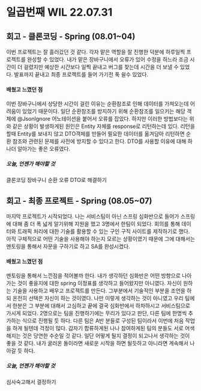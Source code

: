일곱번째 WIL 22.07.31
==============
## 회고 - 클론코딩 - Spring (08.01~04)
이번 프로젝트는 잘 흘러갔던 것 같다. 각자 맡은 역할을 잘 진행한 덕분에 하루일찍 프로젝트를 완성할 수 있었다. 내가 맡은 장바구니에서 오류가 있어
수정을 하느라 조금 시간이 더 걸렸지만 예상한 시간보다 일찍 끝내고 버그를 찾는데 시간을 더 보낼 수 있었다. 발표까지 끝내고 최종 프로젝트를 들어
가기전 푹 쉴수 있었다.
#### 배웠고 느꼈던 점
이번 장바구니에서 상당한 시간이 걸린 이유는 순환참조로 인해 데이터를 가져오는데 어려움이 있었기 때문이다. 일단 순환참조를 방지하기 위해 순환참조를 
일으키는 해당 객체에 @JsonIgnore 어노테이션을 붙어서 오류를 잡았다. 하지만 이러한 방법보다는 위와 같은 상황이 발생하게된 원인은 Entity 자체를 
response로 리턴하는데 있다. 리턴을 할때 Entity를 보내지 않고 DTO객체를 만들어 필요한 데이터를 옮겨담아 리턴하면 순환 참조와 관련된 문제를
사전에 방지할 수 있다고 한다. DTO를 사용할 이유에 대해 하나더 알아가는 좋은 오류였다.
##### 오늘, 언젠가 해야할 것
클론코딩 장바구니 순환 오류 DTO로 해결하기

## 회고 - 최종 프로젝트 - Spring (08.05~07)
마지막 프로젝트가 시작되었다. 나는 서비스팀이 아닌 스프링 심화반으로 들어가 스프링에 대해 좀 더 폭 넓게 알기위해 지원을 했고 3명에서 한팀이 
되었다. 회의를 통해 데이터와 트래픽 처리에 대한 기술를 활용할 수 있는 구인 구직 사이트를 제작하기로 했다. 아직 구체적으로 어떤 기술을 사용해야
하는지 모르는 상황이였기 때문에 그에 대해서는 멘토링을 통해서 자문을 구하기로 하고 SA를 완성시켰다.
#### 배웠고 느꼈던 점
멘토링을 통해서 느낀점을 적어볼까 한다. 내가 생각하던 심화반은 어떤 방향으로 나아가는 것이 좋을지에 대한 spring 이정표를 생각하고 들어왔지만 
아니였다. 자신이 원하는 기술을 사용하고 배우고 프로젝트를 만든다. 그부분에서 기술적인 부분을 조언을 하되 온전히 선택은 자신이 하는 것이였다. 나만 이렇게
생각하는 것이 아니였고 우리 팀에서 한분은 그 부분에 대해서 고심하고 끝에 결국 심화반에서 하차하시고 서비스팀으로 가시게 되었다. 2명으로는 팀을
진행하기에는 무리가 있다고 판단, 다른 팀에 한명씩 추가하는 식으로 진행될 듯 하다. 다른 팀은 A반 분들로 구성된 팀이라서 이번에 처음 작업을 하게 
될텐데 걱정이 많다. 갑자기 합류하게된 나나 참여하게된 팀의 분들도 서로 어색해지는 것은 당연한 수순일 것 같다. 일단 어떻게 될지 결정이 되고나서
생각하는 것이 좋을 것 같다. 내가 굴러온 돌이라면 새로운 시작을 하면 될듯하고 아니라면 계속해서 나아갈 듯 하다.  
##### 오늘, 언젠가 해야할 것
심사숙고해서 결정하기